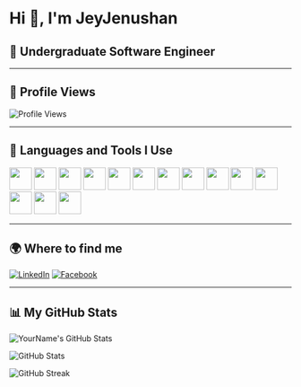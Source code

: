# Hi 👋, I'm JeyJenushan

## 🏫 Undergraduate Software Engineer

---

## 👀 Profile Views
![Profile Views](https://visitor-badge.laobi.icu/badge?page_id=jeyjenushan.jeyjenushan)

---

## 🚀 Languages and Tools I Use

<p align="left">
  <img src="https://cdn.jsdelivr.net/gh/devicons/devicon/icons/java/java-original.svg" width="40px"/>
  <img src="https://cdn.jsdelivr.net/gh/devicons/devicon/icons/javascript/javascript-original.svg" width="40px"/>
  <img src="https://cdn.jsdelivr.net/gh/devicons/devicon/icons/typescript/typescript-original.svg" width="40px"/>
  <img src="https://cdn.jsdelivr.net/gh/devicons/devicon/icons/react/react-original.svg" width="40px"/>
  <img src="https://cdn.jsdelivr.net/gh/devicons/devicon/icons/html5/html5-original.svg" width="40px"/>
  <img src="https://cdn.jsdelivr.net/gh/devicons/devicon/icons/android/android-original.svg" width="40px"/>
  <img src="https://cdn.jsdelivr.net/gh/devicons/devicon/icons/spring/spring-original.svg" width="40px"/>
  <img src="https://cdn.jsdelivr.net/gh/devicons/devicon/icons/flutter/flutter-original.svg" width="40px"/>
  <img src="https://cdn.jsdelivr.net/gh/devicons/devicon/icons/kotlin/kotlin-original.svg" width="40px"/>
  <img src="https://cdn.jsdelivr.net/gh/devicons/devicon/icons/mongodb/mongodb-original.svg" width="40px"/>
  <img src="https://cdn.jsdelivr.net/gh/devicons/devicon/icons/mysql/mysql-original.svg" width="40px"/>
  <img src="https://cdn.jsdelivr.net/gh/devicons/devicon/icons/photoshop/photoshop-plain.svg" width="40px"/>
  <img src="https://cdn.jsdelivr.net/gh/devicons/devicon/icons/figma/figma-original.svg" width="40px"/>
  <img src="https://cdn.jsdelivr.net/gh/devicons/devicon/icons/git/git-original.svg" width="40px"/>
</p>

---

## 🌍 Where to find me

[![LinkedIn](https://img.shields.io/badge/LinkedIn-blue?logo=linkedin&logoColor=white)](https://www.linkedin.com/in/jeyaruban-jenusan-6118b5275/)
[![Facebook](https://img.shields.io/badge/Facebook-blue?logo=facebook&logoColor=white)](https://www.facebook.com/jenu.jenu.311056/)

---

## 📊 My GitHub Stats

![YourName's GitHub Stats](https://github-readme-stats.vercel.app/api?username=jeyjenushan&show_icons=true&theme=dark)

<p align="left">
  <img src="https://github-readme-stats.vercel.app/api?username=jeyjenushan&show_icons=true&count_private=true&include_all_commits=true&theme=tokyonight" alt="GitHub Stats" />
</p>

<p align="left">
  <img src="https://github-readme-streak-stats.herokuapp.com/?user=jeyjenushan&theme=tokyonight&hide_border=true" alt="GitHub Streak" />
</p>

